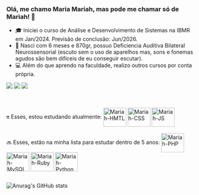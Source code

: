 ### Olá, me chamo Maria Mariah, mas pode me chamar só de Mariah! 👋

- 🎓 Iniciei o curso de Análise e Desenvolvimento de Sistemas na IBMR em Jan/2024. Previsão de conclusão: Jun/2026.
- 🦻 Nasci com 6 meses e 870gr, possuo Deficiencia Auditiva Bilateral Neurossensorial (escuto sem o uso de aparelhos mas, sons e fonemas agudos são bem difíceis de eu conseguir escutar).
- 💻 Além do que aprendo na faculdade, realizo outros cursos por conta própria.

<div> 
  <a href="https://instagram.com/mariah_msp" target="_blank"><img src="https://img.shields.io/badge/-Instagram-%23E4405F?style=for-the-badge&logo=instagram&logoColor=white" target="_blank"></a>
  <a href = "mailto:maahmoo.ads@gmail.com"><img src="https://img.shields.io/badge/-Gmail-%23333?style=for-the-badge&logo=gmail&logoColor=white" target="_blank"></a>
  <a href="https://www.linkedin.com/in/maria-mariah-moojen/" target="_blank"><img src="https://img.shields.io/badge/-LinkedIn-%230077B5?style=for-the-badge&logo=linkedin&logoColor=white" target="_blank"></a> 
  
</div>

##
  
<div style="display: inline_block"><br>
🔛 Esses, estou estudando atualmente:
<img align="center" alt="Mariah-HMTL" height="50" width="60" src="https://cdn.jsdelivr.net/gh/devicons/devicon/icons/html5/html5-original-wordmark.svg" />
<img align="center" alt="Mariah-CSS" height="50" width="60" src="https://cdn.jsdelivr.net/gh/devicons/devicon/icons/css3/css3-original-wordmark.svg" />
<img align="center" alt="Mariah-JS" height="50" width="60" src="https://cdn.jsdelivr.net/gh/devicons/devicon/icons/javascript/javascript-original.svg" />
</div>

<div style="display: inline_block"><br>
🔜 Esses, estão na minha lista para estudar dentro de 5 anos:
<img align="center" alt="Mariah-PHP" height="50" width="60" src="https://cdn.jsdelivr.net/gh/devicons/devicon/icons/php/php-plain.svg" />
<img align="center" alt="Mariah-MySQL" height="50" width="60" src="https://cdn.jsdelivr.net/gh/devicons/devicon/icons/mysql/mysql-plain.svg" />
<img align="center" alt="Mariah-Ruby" height="50" width="60" src="https://cdn.jsdelivr.net/gh/devicons/devicon/icons/ruby/ruby-plain.svg" />
<img align="center" alt="Mariah-Python" height="50" width="60" src="https://cdn.jsdelivr.net/gh/devicons/devicon/icons/python/python-original.svg" />
</div>

##

![Anurag's GitHub stats](https://github-readme-stats.vercel.app/api?username=mariahmsp&show_icons=true&theme=radical)
